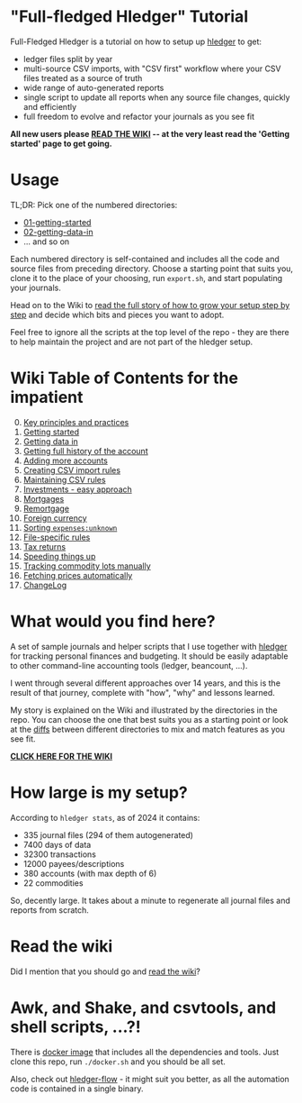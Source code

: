 # "Full-fledged Hledger" Tutorial

Full-Fledged Hledger is a tutorial on how to setup up [hledger](https://github.com/simonmichael/hledger) to get:
- ledger files split by year
- multi-source CSV imports, with "CSV first" workflow where your CSV files treated as a source of truth
- wide range of auto-generated reports
- single script to update all reports when any source file changes, quickly and efficiently
- full freedom to evolve and refactor your journals as you see fit

**All new users please [READ THE WIKI](https://github.com/adept/full-fledged-hledger/wiki) -- at the very least read the 'Getting started' page to get going.**

# Usage

TL;DR: Pick one of the numbered directories:

* [01-getting-started](../../tree/master/01-getting-started)
* [02-getting-data-in](../../tree/master/02-getting-data-in)
* ... and so on

Each numbered directory is self-contained and  includes all the code and source files from preceding directory. Choose a starting point that suits you, clone it to the place of your choosing, run `export.sh`, and start populating your journals. 

Head on to the Wiki to [read the full story of how to grow your setup step by step](https://github.com/adept/full-fledged-hledger/wiki) and decide which bits and pieces you want to adopt.

Feel free to ignore all the scripts at the top level of the repo - they are there to help maintain the project and are not part of the hledger setup.

# Wiki Table of Contents for the impatient

0. [Key principles and practices](https://github.com/adept/full-fledged-hledger/wiki/Key-principles-and-practices)
1. [Getting started](https://github.com/adept/full-fledged-hledger/wiki/Getting-started)
2. [Getting data in](https://github.com/adept/full-fledged-hledger/wiki/Getting-data-in)
3. [Getting full history of the account](https://github.com/adept/full-fledged-hledger/wiki/Getting-full-history-of-the-account)
4. [Adding more accounts](https://github.com/adept/full-fledged-hledger/wiki/Adding-more-accounts)
5. [Creating CSV import rules](https://github.com/adept/full-fledged-hledger/wiki/Creating-CSV-import-rules)
6. [Maintaining CSV rules](https://github.com/adept/full-fledged-hledger/wiki/Maintaining-CSV-rules)
7. [Investments - easy approach](https://github.com/adept/full-fledged-hledger/wiki/Investments-easy-approach)
8. [Mortgages](https://github.com/adept/full-fledged-hledger/wiki/Mortgage)
9. [Remortgage](https://github.com/adept/full-fledged-hledger/wiki/Remortgage)
10. [Foreign currency](https://github.com/adept/full-fledged-hledger/wiki/Foreign-currency)
11. [Sorting `expenses:unknown`](https://github.com/adept/full-fledged-hledger/wiki/Sorting-unknowns)
12. [File-specific rules](https://github.com/adept/full-fledged-hledger/wiki/File-specific-rules)
13. [Tax returns](https://github.com/adept/full-fledged-hledger/wiki/Tax-returns)
14. [Speeding things up](https://github.com/adept/full-fledged-hledger/wiki/Speeding-up)
15. [Tracking commodity lots manually](https://github.com/adept/full-fledged-hledger/wiki/Manual-lot-tracking)
16. [Fetching prices automatically](https://github.com/adept/full-fledged-hledger/wiki/Fetching-prices)
17. [ChangeLog](https://github.com/adept/full-fledged-hledger/wiki/Changelog)

# What would you find here?

A set of sample journals and helper scripts that I use together with [hledger](http://hledger.org) for tracking personal finances
and budgeting. It should be easily adaptable to other command-line accounting tools (ledger, beancount, ...).

I went through several different approaches over 14 years, and this is the result of that journey, complete with "how", "why" and lessons learned. 

My story is explained on the Wiki and illustrated by the directories
in the repo. You can choose the one that best suits you as a starting
point or look at the [diffs](../../tree/master/diffs) between
different directories to mix and match features as you see fit.

**[CLICK HERE FOR THE WIKI](https://github.com/adept/full-fledged-hledger/wiki)**

# How large is my setup?

According to `hledger stats`, as of 2024 it contains:

* 335 journal files (294 of them autogenerated)
* 7400 days of data
* 32300 transactions
* 12000 payees/descriptions
* 380 accounts (with max depth of 6)
* 22 commodities

So, decently large. It takes about a minute to regenerate all journal files and reports from scratch.

# Read the wiki

Did I mention that you should go and [read the wiki](https://github.com/adept/full-fledged-hledger/wiki)?

# Awk, and Shake, and csvtools, and shell scripts, ...?!

There is [docker image](https://hub.docker.com/r/dastapov/full-fledged-hledger) that includes all the dependencies and tools. Just clone this repo, run `./docker.sh` and you should be all set.

Also, check out [hledger-flow](https://github.com/apauley/hledger-flow) - it might suit you better, as all the automation code is contained in a single binary.
